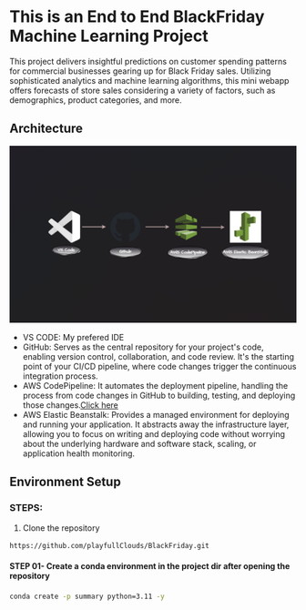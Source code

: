 # This is an End to End BlackFriday Machine Learning Project

This project delivers insightful predictions on customer spending patterns for commercial businesses gearing up for Black Friday sales. Utilizing sophisticated analytics and machine learning algorithms, this mini webapp offers forecasts of store sales considering a variety of factors, such as demographics, product categories, and more.

## Architecture

![Architecture Image](/assets/arc.png)

- VS CODE: My prefered IDE
- GitHub: Serves as the central repository for your project's code, enabling version control, collaboration, and code review. It's the starting point of your CI/CD pipeline, where code changes trigger the continuous integration process.
- AWS CodePipeline: It automates the deployment pipeline, handling the process from code changes in GitHub to building, testing, and deploying those changes.[Click here](https://aws.amazon.com/codepipeline/)
- AWS Elastic Beanstalk: Provides a managed environment for deploying and running your application. It abstracts away the infrastructure layer, allowing you to focus on writing and deploying code without worrying about the underlying hardware and software stack, scaling, or application health monitoring.

## Environment Setup

### STEPS:

1. Clone the repository

```bash
https://github.com/playfullClouds/BlackFriday.git
```

#### STEP 01- Create a conda environment in the project dir after opening the repository

```bash
conda create -p summary python=3.11 -y
```







